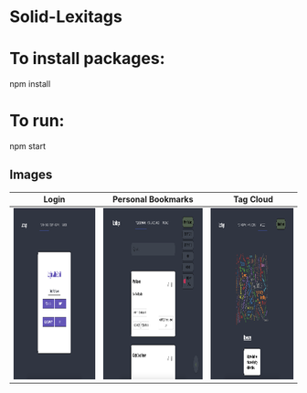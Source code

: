 # Solid-Lexitags


# To install packages:
npm install

# To run: 
npm start



## Images
Login | Personal Bookmarks | Tag Cloud
------------ | ------------- | ------------- 
<img src="https://github.com/MartinBruland/solid-lexitags/blob/main/Images/login.PNG" width="600" height="300"> | <img src="https://github.com/MartinBruland/solid-lexitags/blob/main/Images/main.PNG" width="600" height="300"> | <img src="https://github.com/MartinBruland/solid-lexitags/blob/main/Images/tags.PNG" width="600" height="300">   
